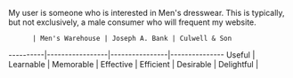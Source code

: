 My user is someone who is interested in Men's dresswear. This is typically, but not exclusively, a male consumer who will frequent my website.

          | Men's Warehouse | Joseph A. Bank | Culwell & Son
----------|-----------------|----------------|---------------
Useful |
Learnable |
Memorable |
Effective |
Efficient |
Desirable |
Delightful |
